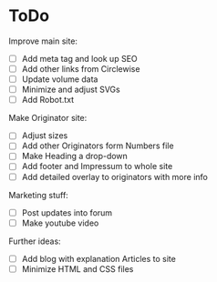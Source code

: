 # ToDo

Improve main site:
- [ ] Add meta tag and look up SEO
- [ ] Add other links from Circlewise
- [ ] Update volume data
- [ ] Minimize and adjust SVGs
- [ ] Add Robot.txt

Make Originator site:
- [ ] Adjust sizes 
- [ ] Add other Originators form Numbers file
- [ ] Make Heading a drop-down
- [ ] Add footer and Impressum to whole site
- [ ] Add detailed overlay to originators with more info

Marketing stuff:
- [ ] Post updates into forum
- [ ] Make youtube video

Further ideas: 
- [ ] Add blog with explanation Articles to site
- [ ] Minimize HTML and CSS files